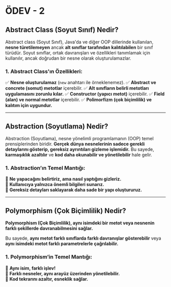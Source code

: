 # **ÖDEV - 2**

## **Abstract Class (Soyut Sınıf) Nedir?**
Abstract class (Soyut Sınıf), Java'da ve diğer OOP dillerinde kullanılan, **nesne türetilemeyen** ancak **alt sınıflar tarafından kalıtılabilen** bir sınıf türüdür. Soyut sınıflar, ortak davranışları ve özellikleri tanımlamak için kullanılır, ancak doğrudan bir nesne olarak oluşturulamazlar.

### **1. Abstract Class'ın Özellikleri:**
✅ **Nesne oluşturulamaz** (`new` anahtarı ile örneklenemez).
✅ **Abstract ve concrete (somut) metotlar** içerebilir.
✅ **Alt sınıfların belirli metotları uygulamasını zorunlu kılar.**
✅ **Constructor (yapıcı metot)** içerebilir.
✅ **Field (alan) ve normal metotlar** içerebilir.
✅ **Polimorfizm (çok biçimlilik) ve kalıtım için uygundur.**

---

## **Abstraction (Soyutlama) Nedir?**
Abstraction (Soyutlama), nesne yönelimli programlamanın (OOP) temel prensiplerinden biridir. **Gerçek dünya nesnelerinin sadece gerekli detaylarını gösterip, gereksiz ayrıntıları gizleme işlemidir.** Bu sayede, **karmaşıklık azaltılır** ve **kod daha okunabilir ve yönetilebilir** hale gelir.

### **1. Abstraction’ın Temel Mantığı:**
📌 **Ne yapacağını belirtiriz, ama nasıl yaptığını gizleriz.**  
📌 **Kullanıcıya yalnızca önemli bilgileri sunarız.**  
📌 **Gereksiz detayları saklayarak daha sade bir yapı oluştururuz.**  

---

## **Polymorphism (Çok Biçimlilik) Nedir?**
**Polymorphism (Çok Biçimlilik), aynı isimdeki bir metot veya nesnenin farklı şekillerde davranabilmesini sağlar.**

Bu sayede, **aynı metot farklı sınıflarda farklı davranışlar gösterebilir** veya **aynı isimdeki metot farklı parametrelerle çağrılabilir.**

### **1. Polymorphism’in Temel Mantığı:**
📌 **Aynı isim, farklı işlev!**  
📌 **Farklı nesneler, aynı arayüz üzerinden yönetilebilir.**  
📌 **Kod tekrarını azaltır, esneklik sağlar.**

